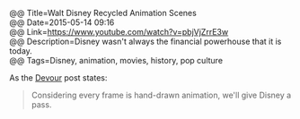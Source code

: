 @@ Title=Walt Disney Recycled Animation Scenes  
@@ Date=2015-05-14 09:16  
@@ Link=https://www.youtube.com/watch?v=pbjVjZrrE3w   
@@ Description=Disney wasn't always the financial powerhouse that it is today.  
@@ Tags=Disney, animation, movies, history, pop culture  

As the [Devour][devour] post states:
>Considering every frame is hand-drawn animation, we'll give Disney a pass.

[devour]: http://devour.com/video/disneys-recycled-animation/